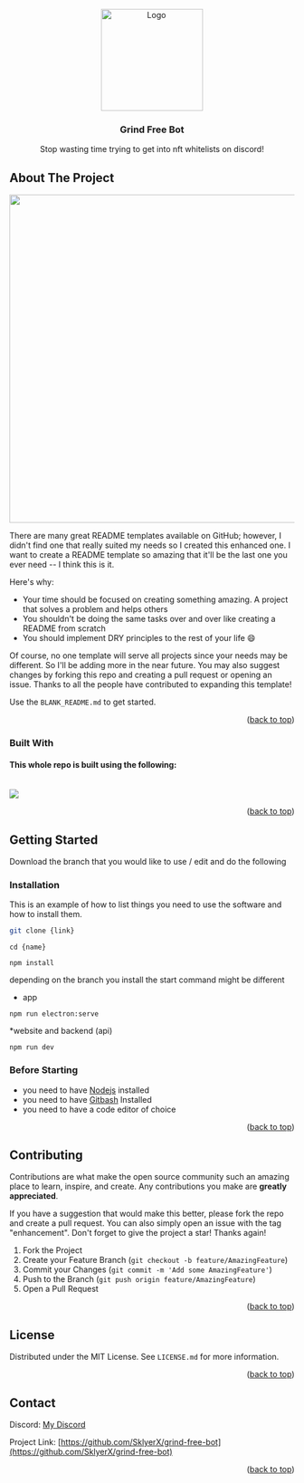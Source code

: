 <!-- PROJECT LOGO -->
<br />
<div align="center">
  <a href="https://github.com/othneildrew/Best-README-Template">
    <img src="https://media.discordapp.net/attachments/974442366469554176/1010645802374402068/Logo.png" alt="Logo" width="180" height="180">
  </a>

  <h3 align="center">Grind Free Bot</h3>

  <p align="center">
    Stop wasting time trying to get into nft whitelists on discord!
    <br />
  </p>
</div>

<!-- ABOUT THE PROJECT -->
## About The Project

<div align="center">
<img src="https://media.discordapp.net/attachments/974442366469554176/1010651675079479426/unknown.png" width="580">
</div>

There are many great README templates available on GitHub; however, I didn't find one that really suited my needs so I created this enhanced one. I want to create a README template so amazing that it'll be the last one you ever need -- I think this is it.

Here's why:
* Your time should be focused on creating something amazing. A project that solves a problem and helps others
* You shouldn't be doing the same tasks over and over like creating a README from scratch
* You should implement DRY principles to the rest of your life :smile:

Of course, no one template will serve all projects since your needs may be different. So I'll be adding more in the near future. You may also suggest changes by forking this repo and creating a pull request or opening an issue. Thanks to all the people have contributed to expanding this template!

Use the `BLANK_README.md` to get started.

<p align="right">(<a href="#readme-top">back to top</a>)</p>



### Built With

#### This whole repo is built using the following:

<br>
    <a href="https://skillicons.dev">
      <img src='https://skillicons.dev/icons?i=html,css,js,ts,nodejs,mongodb,react,figma' />
    </a>

<p align="right">(<a href="#readme-top">back to top</a>)</p>



<!-- GETTING STARTED -->
## Getting Started

Download the branch that you would like to use / edit and do the following

### Installation

This is an example of how to list things you need to use the software and how to install them.
  ```sh
  git clone {link}
  ```
  
  ```
  cd {name}
  ```
  
  ```
  npm install
  ```
  
  depending on the branch you install the start command might be different
  
  * app
  ```
  npm run electron:serve
  ```  
  
  *website and backend (api)
  ```
  npm run dev
  ```

### Before Starting

- you need to have <a href="https://nodejs.org">Nodejs</a> installed
- you need to have <a href="https://git-scm.com/downloads">Gitbash</a> Installed
- you need to have a code editor of choice

<p align="right">(<a href="#readme-top">back to top</a>)</p>


<!-- CONTRIBUTING -->
## Contributing

Contributions are what make the open source community such an amazing place to learn, inspire, and create. Any contributions you make are **greatly appreciated**.

If you have a suggestion that would make this better, please fork the repo and create a pull request. You can also simply open an issue with the tag "enhancement".
Don't forget to give the project a star! Thanks again!

1. Fork the Project
2. Create your Feature Branch (`git checkout -b feature/AmazingFeature`)
3. Commit your Changes (`git commit -m 'Add some AmazingFeature'`)
4. Push to the Branch (`git push origin feature/AmazingFeature`)
5. Open a Pull Request

<p align="right">(<a href="#readme-top">back to top</a>)</p>



<!-- LICENSE -->
## License

Distributed under the MIT License. See `LICENSE.md` for more information.

<p align="right">(<a href="#readme-top">back to top</a>)</p>



<!-- CONTACT -->
## Contact

Discord: [My Discord](https://discord.com/users/805166992432431124)

Project Link: [https://github.com/SklyerX/grind-free-bot](https://github.com/SklyerX/grind-free-bot)

<p align="right">(<a href="#readme-top">back to top</a>)</p>
